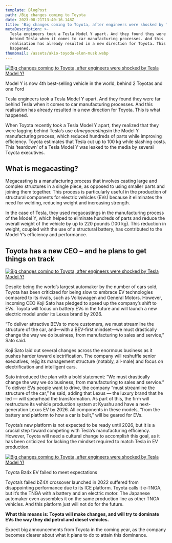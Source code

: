 ```yaml
---
template: BlogPost
path: /Big changes coming to Toyota
date: 2023-08-21T13:40:16.148Z
title: 'Big changes coming to Toyota, after engineers were shocked by Tesla Model Y!'
metaDescription: >-
  Tesla engineers took a Tesla Model Y apart. And they found they were far
  behind Tesla when it comes to car manufacturing processes. And this
  realisation has already resulted in a new direction for Toyota. This is what
  happened.
thumbnail: /assets/akio-toyoda-elon-musk.webp
---
```

[](https://news.google.com/s/CBIw29ztsTc?sceid=IN:en&r=7&oc=1)[](whatsapp://send?text=Big%20changes%20coming%20to%20Toyota,%20after%20engineers%20were%20shocked%20by%20Tesla%20Model%20Y!%20https://www.cartoq.com/big-changes-coming-to-toyota-after-engineers-were-shocked-by-tesla-model-y/)[](https://news.google.com/s/CBIw29ztsTc?sceid=IN:en&r=7&oc=1)

[![Big changes coming to Toyota, after engineers were shocked by Tesla Model Y!](https://www.cartoq.com/wp-content/uploads/2023/03/tesla-model-y-best-seller.jpg)](https://www.cartoq.com/wp-content/uploads/2023/03/tesla-model-y-best-seller.jpg)

Model Y is now 4th best-selling vehicle in the world, behind 2 Toyotas and one Ford

Tesla engineers took a Tesla Model Y apart. And they found they were far behind Tesla when it comes to car manufacturing processes. And this realisation has already resulted in a new direction for Toyota. This is what happened.



When Toyota recently took a Tesla Model Y apart, they realized that they were lagging behind Tesla’s use of*megacastings*in the Model Y manufacturing process, which reduced hundreds of parts while improving efficiency. Toyota estimates that Tesla cut up to 100 kg while slashing costs. This ‘teardown’ of a Tesla Model Y was leaked to the media by several Toyota executives.

## What is megacasting?

Megacasting is a manufacturing process that involves casting large and complex structures in a single piece, as opposed to using smaller parts and joining them together. This process is particularly useful in the production of structural components for electric vehicles (EVs) because it eliminates the need for welding, reducing weight and increasing strength.

In the case of Tesla, they used megacastings in the manufacturing process of the Model Y, which helped to eliminate hundreds of parts and reduce the overall weight of the vehicle by up to 220 pounds (100 kg). This reduction in weight, coupled with the use of a structural battery, has contributed to the Model Y’s efficiency and performance.

## Toyota has a new CEO – and he plans to get things on track

[![Big changes coming to Toyota, after engineers were shocked by Tesla Model Y!](https://www.cartoq.com/wp-content/uploads/2023/03/koji-sato-toyota-new-ceo.jpg)](https://www.cartoq.com/wp-content/uploads/2023/03/koji-sato-toyota-new-ceo.jpg)

Despite being the world’s largest automaker by the number of cars sold, Toyota has been criticized for being slow to embrace EV technologies compared to its rivals, such as Volkswagen and General Motors. However, incoming CEO Koji Sato has pledged to speed up the company’s shift to EVs. Toyota will focus on battery EVs in the future and will launch a new electric model under its Lexus brand by 2026.

“To deliver attractive BEVs to more customers, we must streamline the structure of the car, and—with a BEV-first mindset—we must drastically change the way we do business, from manufacturing to sales and service,” Sato said.

Koji Sato laid out several changes across the enormous business as it pushes harder toward electrification. The company will reshuffle senior executives, rejig its management structure (notably, all-male) and focus on electrification and intelligent cars.

Sato introduced the plan with a bold statement: “We must drastically change the way we do business, from manufacturing to sales and service.” To deliver EVs people want to drive, the company “must streamline the structure of the car,” he said, adding that Lexus — the luxury brand that he led — will spearhead the transformation. As part of this, the firm will restructure its vehicle production system at Kyushu and have a next-generation Lexus EV by 2026. All components in these models, “from the battery and platform to how a car is built,” will be geared for EVs.

Toyota’s new platform is not expected to be ready until 2026, but it is a crucial step toward competing with Tesla’s manufacturing efficiency. However, Toyota will need a cultural change to accomplish this goal, as it has been criticized for lacking the mindset required to match Tesla in EV production.

[![Big changes coming to Toyota, after engineers were shocked by Tesla Model Y!](https://www.cartoq.com/wp-content/uploads/2023/03/toyota-bz4x-electric-car.jpg)](https://www.cartoq.com/wp-content/uploads/2023/03/toyota-bz4x-electric-car.jpg)

Toyota Bz4x EV failed to meet expectations

Toyota’s failed bZ4X crossover launched in 2022 suffered from disappointing performance due to its ICE platform. Toyota calls it e-TNGA, but it’s the TNGA with a battery and an electric motor. The Japanese automaker even assembles it on the same production line as other TNGA vehicles. And this platform just will not do for the future.

**What this means is: Toyota will make changes, and will try to dominate EVs the way they did petrol and diesel vehicles.**

Expect big announcements from Toyota in the coming year, as the company becomes clearer about what it plans to do to attain this dominance.
